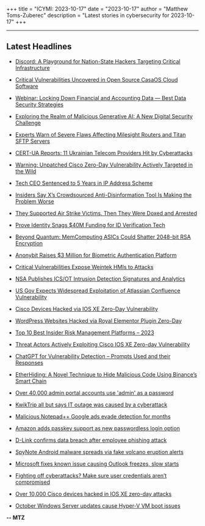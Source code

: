+++
title = "ICYMI: 2023-10-17"
date = "2023-10-17"
author = "Matthew Toms-Zuberec"
description = "Latest stories in cybersecurity for 2023-10-17"
+++

---------------------------------------------------------------------------
## Latest Headlines
- [Discord: A Playground for Nation-State Hackers Targeting Critical Infrastructure](https://thehackernews.com/2023/10/discord-playground-for-nation-state.html)

- [Critical Vulnerabilities Uncovered in Open Source CasaOS Cloud Software](https://thehackernews.com/2023/10/critical-vulnerabilities-uncovered-in.html)

- [Webinar: Locking Down Financial and Accounting Data — Best Data Security Strategies](https://thehackernews.com/2023/10/webinar-locking-down-financial-and.html)

- [Exploring the Realm of Malicious Generative AI: A New Digital Security Challenge](https://thehackernews.com/2023/10/exploring-realm-of-malicious-generative.html)

- [Experts Warn of Severe Flaws Affecting Milesight Routers and Titan SFTP Servers](https://thehackernews.com/2023/10/experts-warn-of-severe-flaws-affecting.html)

- [CERT-UA Reports: 11 Ukrainian Telecom Providers Hit by Cyberattacks](https://thehackernews.com/2023/10/cert-ua-reports-11-ukrainian-telecom.html)

- [Warning: Unpatched Cisco Zero-Day Vulnerability Actively Targeted in the Wild](https://thehackernews.com/2023/10/warning-unpatched-cisco-zero-day.html)

- [Tech CEO Sentenced to 5 Years in IP Address Scheme](https://krebsonsecurity.com/2023/10/tech-ceo-sentenced-to-5-years-in-ip-address-scheme/)

- [Insiders Say X’s Crowdsourced Anti-Disinformation Tool Is Making the Problem Worse](https://www.wired.com/story/x-community-notes-disinformation/)

- [They Supported Air Strike Victims. Then They Were Doxed and Arrested](https://www.wired.com/story/myanmar-doxxing-airstrike/)

- [Prove Identity Snags $40M Funding for ID Verification Tech](https://www.securityweek.com/prove-identity-snags-40m-funding-for-id-verification-tech/)

- [Beyond Quantum: MemComputing ASICs Could Shatter 2048-bit RSA Encryption](https://www.securityweek.com/beyond-quantum-memcomputing-asics-could-shatter-2048-bit-rsa-encryption/)

- [Anonybit Raises $3 Million for Biometric Authentication Platform](https://www.securityweek.com/anonybit-raises-3-million-for-biometric-authentication-platform/)

- [Critical Vulnerabilities Expose ​​Weintek HMIs to Attacks](https://www.securityweek.com/critical-vulnerabilities-expose-weintek-hmis-to-attacks/)

- [NSA Publishes ICS/OT Intrusion Detection Signatures and Analytics](https://www.securityweek.com/nsa-publishes-ics-ot-intrusion-detection-signatures-and-analytics/)

- [US Gov Expects Widespread Exploitation of Atlassian Confluence Vulnerability](https://www.securityweek.com/us-gov-expects-widespread-exploitation-of-atlassian-confluence-vulnerability/)

- [Cisco Devices Hacked via IOS XE Zero-Day Vulnerability](https://www.securityweek.com/cisco-devices-hacked-via-ios-xe-zero-day-vulnerability/)

- [WordPress Websites Hacked via Royal Elementor Plugin Zero-Day](https://www.securityweek.com/wordpress-websites-hacked-via-royal-elementor-plugin-zero-day/)

- [Top 10 Best Insider Risk Management Platforms – 2023](https://cybersecuritynews.com/best-insider-risk-management-platforms/)

- [Threat Actors Actively Exploiting Cisco IOS XE Zero-day Vulnerability](https://cybersecuritynews.com/cisco-ios-xe-zero-day-vulnerability/)

- [ChatGPT for Vulnerability Detection – Prompts Used and their Responses](https://cybersecuritynews.com/chatgpt-for-vulnerability-detection/)

- [EtherHiding: A Novel Technique to Hide Malicious Code Using Binance’s Smart Chain](https://cybersecuritynews.com/etherhiding-a-novel-technique-to-hide-malicious-code/)

- [Over 40,000 admin portal accounts use 'admin' as a password](https://www.bleepingcomputer.com/news/security/over-40-000-admin-portal-accounts-use-admin-as-a-password/)

- [KwikTrip all but says IT outage was caused by a cyberattack](https://www.bleepingcomputer.com/news/security/kwiktrip-all-but-says-it-outage-was-caused-by-a-cyberattack/)

- [Malicious Notepad++ Google ads evade detection for months](https://www.bleepingcomputer.com/news/security/malicious-notepad-plus-plus-google-ads-evade-detection-for-months/)

- [Amazon adds passkey support as new passwordless login option](https://www.bleepingcomputer.com/news/security/amazon-adds-passkey-support-as-new-passwordless-login-option/)

- [D-Link confirms data breach after employee phishing attack](https://www.bleepingcomputer.com/news/security/d-link-confirms-data-breach-after-employee-phishing-attack/)

- [SpyNote Android malware spreads via fake volcano eruption alerts](https://www.bleepingcomputer.com/news/security/spynote-android-malware-spreads-via-fake-volcano-eruption-alerts/)

- [Microsoft fixes known issue causing Outlook freezes, slow starts](https://www.bleepingcomputer.com/news/microsoft/microsoft-fixes-known-issue-causing-outlook-freezes-slow-starts/)

- [Fighting off cyberattacks? Make sure user credentials aren’t compromised](https://www.bleepingcomputer.com/news/security/fighting-off-cyberattacks-make-sure-user-credentials-arent-compromised/)

- [Over 10,000 Cisco devices hacked in IOS XE zero-day attacks](https://www.bleepingcomputer.com/news/security/over-10-000-cisco-devices-hacked-in-ios-xe-zero-day-attacks/)

- [October Windows Server updates cause Hyper-V VM boot issues](https://www.bleepingcomputer.com/news/microsoft/october-windows-server-updates-cause-hyper-v-vm-boot-issues/)

**-- MTZ**